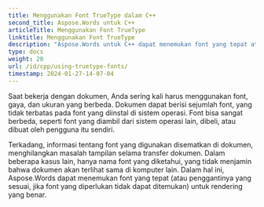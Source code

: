 ```yaml
---
title: Menggunakan Font TrueType dalam C++
second_title: Aspose.Words untuk C++
articleTitle: Menggunakan Font TrueType
linktitle: Menggunakan Font TrueType
description: "Aspose.Words untuk C++ dapat menemukan font yang tepat atau penggantinya yang sesuai untuk rendering dokumen yang benar. Ini memastikan bahwa perbedaan antara dokumen yang ditampilkan dan aslinya minimal jika tidak ada cukup informasi tentang font."
type: docs
weight: 20
url: /id/cpp/using-truetype-fonts/
timestamp: 2024-01-27-14-07-04
---
```


Saat bekerja dengan dokumen, Anda sering kali harus menggunakan font, gaya, dan ukuran yang berbeda. Dokumen dapat berisi sejumlah font, yang tidak terbatas pada font yang diinstal di sistem operasi. Font bisa sangat berbeda, seperti font yang diambil dari sistem operasi lain, dibeli, atau dibuat oleh pengguna itu sendiri.

Terkadang, informasi tentang font yang digunakan disematkan di dokumen, menghilangkan masalah tampilan selama transfer dokumen. Dalam beberapa kasus lain, hanya nama font yang diketahui, yang tidak menjamin bahwa dokumen akan terlihat sama di komputer lain. Dalam hal ini, Aspose.Words dapat menemukan font yang tepat (atau penggantinya yang sesuai, jika font yang diperlukan tidak dapat ditemukan) untuk rendering yang benar.
